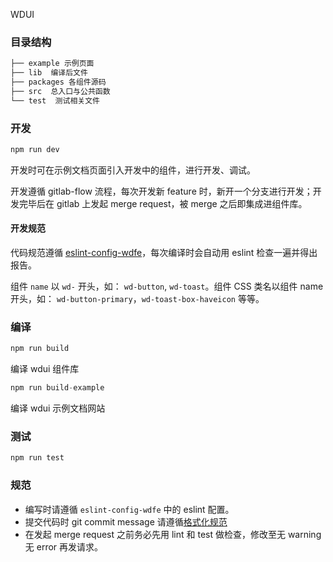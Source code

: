 WDUI

### 目录结构

```bash
├── example 示例页面
├── lib  编译后文件
├── packages 各组件源码
├── src  总入口与公共函数
└── test  测试相关文件
```

### 开发

```javascript
npm run dev
```

开发时可在示例文档页面引入开发中的组件，进行开发、调试。

开发遵循 gitlab-flow 流程，每次开发新 feature 时，新开一个分支进行开发；开发完毕后在 gitlab 上发起 merge request，被 merge 之后即集成进组件库。

#### 开发规范

代码规范遵循 [eslint-config-wdfe](http://git.vdian.net/weidianFE/eslint-config-wdfe/blob/master/index.js)，每次编译时会自动用 eslint 检查一遍并得出报告。

组件 `name` 以 `wd-` 开头，如： `wd-button`, `wd-toast`。组件 CSS 类名以组件 name 开头，如： `wd-button-primary`，`wd-toast-box-haveicon` 等等。

### 编译

```javascript
npm run build
```
编译 wdui 组件库

```javascript
npm run build-example
```
编译 wdui 示例文档网站

### 测试

```javascript
npm run test
```

### 规范

- 编写时请遵循 `eslint-config-wdfe` 中的 eslint 配置。
- 提交代码时 git commit message 请遵循[格式化规范](http://www.ruanyifeng.com/blog/2016/01/commit_message_change_log.html)
- 在发起 merge request 之前务必先用 lint 和 test 做检查，修改至无 warning 无 error 再发请求。